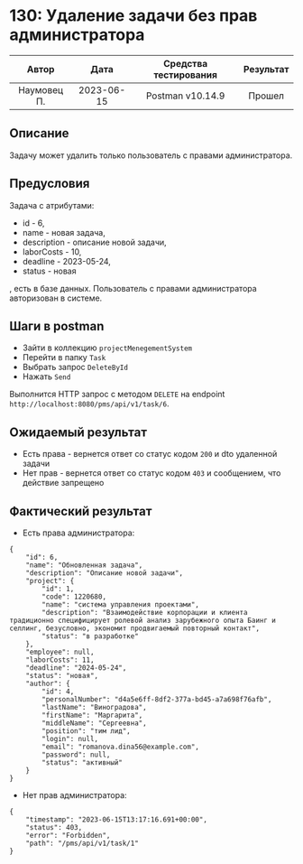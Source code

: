 # 130: Удаление задачи без прав администратора

|    Автор    |    Дата    | Средства тестирования | Результат |
|:-----------:|:----------:|:---------------------:|:---------:|
| Наумовец П. | 2023-06-15 |   Postman v10.14.9    |  Прошел   |

## Описание

Задачу может удалить только пользователь с правами администратора.

## Предусловия

Задача с атрибутами:

* id - 6,
* name - новая задача,
* description - описание новой задачи,
* laborCosts - 10,
* deadline - 2023-05-24,
* status - новая

, есть в базе данных. Пользователь с правами администратора авторизован в системе.

## Шаги в postman

* Зайти в коллекцию `projectMenegementSystem`
* Перейти в папку `Task`
* Выбрать запрос `DeleteById`
* Нажать `Send`

Выполнится HTTP запрос с методом `DELETE` на endpoint `http://localhost:8080/pms/api/v1/task/6`.

## Ожидаемый результат

* Есть права - вернется ответ со статус кодом `200` и dto удаленной задачи
* Нет прав - вернется ответ со статус кодом `403` и сообщением, что действие запрещено

## Фактический результат

* Есть права администратора:

```
{
    "id": 6,
    "name": "Обновленная задача",
    "description": "Описание новой задачи",
    "project": {
        "id": 1,
        "code": 1220680,
        "name": "система управления проектами",
        "description": "Взаимодействие корпорации и клиента традиционно специфицирует ролевой анализ зарубежного опыта Баинг и селлинг, безусловно, экономит продвигаемый повторный контакт",
        "status": "в разработке"
    },
    "employee": null,
    "laborCosts": 11,
    "deadline": "2024-05-24",
    "status": "новая",
    "author": {
        "id": 4,
        "personalNumber": "d4a5e6ff-8df2-377a-bd45-a7a698f76afb",
        "lastName": "Виноградова",
        "firstName": "Маргарита",
        "middleName": "Сергеевна",
        "position": "тим лид",
        "login": null,
        "email": "romanova.dina56@example.com",
        "password": null,
        "status": "активный"
    }
}
```

* Нет прав администратора:

```
{
    "timestamp": "2023-06-15T13:17:16.691+00:00",
    "status": 403,
    "error": "Forbidden",
    "path": "/pms/api/v1/task/1"
}
```
